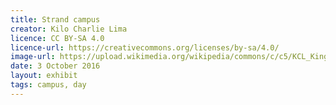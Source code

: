 ```yaml
---
title: Strand campus
creator: Kilo Charlie Lima
licence: CC BY-SA 4.0
licence-url: https://creativecommons.org/licenses/by-sa/4.0/
image-url: https://upload.wikimedia.org/wikipedia/commons/c/c5/KCL_King%27s_Building_3_Final.jpg
date: 3 October 2016
layout: exhibit
tags: campus, day
---
```

